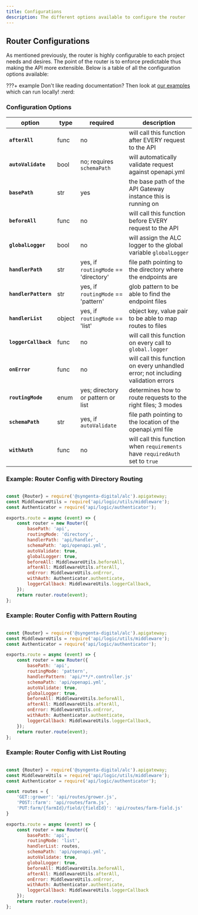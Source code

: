 ```yaml
---
title: Configurations
description: The different options available to configure the router
---
```


## Router Configurations

As mentioned previously, the router is highly configurable to each project needs and desires. The point of the router is to enforce predictable thus making the API more extensible. Below is a table of all the configuration options available:

???+ example
    Don't like reading documentation? Then look at [our examples](https://github.com/syngenta-digital/docs-markdown-alc/tree/main/examples/node/apigateway) which can run locally! :nerd:

### Configuration Options

| option                  | type  | required                            | description                                                                       |
|-------------------------|-------|-------------------------------------|-----------------------------------------------------------------------------------|
| **`afterAll`**          | func  | no                                  | will call this function after EVERY request to the API                            |
| **`autoValidate`**      | bool  | no; requires `schemaPath`           | will automatically validate request against openapi.yml                           |
| **`basePath`**          | str   | yes                                 | the base path of the API Gateway instance this is running on                      |
| **`beforeAll`**         | func  | no                                  | will call this function before EVERY request to the API                           |
| **`globalLogger`**      | bool  | no                                  | will assign the ALC logger to the global variable `globalLogger`                  |
| **`handlerPath`**       | str   | yes, if `routingMode` == 'directory'| file path pointing to the directory where the endpoints are                       |
| **`handlerPattern`**    | str   | yes, if `routingMode` == 'pattern'  | glob pattern to be able to find the endpoint files                                |
| **`handlerList`**       | object| yes, if `routingMode` == 'list'     | object key, value pair to be able to map routes to files                          |
| **`loggerCallback`**    | func  | no                                  | will call this function on every call to `global.logger`                          |
| **`onError`**           | func  | no                                  | will call this function on every unhandled error; not including validation errors |
| **`routingMode`**       | enum  | yes; directory or pattern or list   | determines how to route requests to the right files; 3 modes                      |
| **`schemaPath`**        | str   | yes, if `autoValidate`              | file path pointing to the location of the openapi.yml file                        |
| **`withAuth`**          | func  | no                                  | will call this function when `requirements` have `requiredAuth` set to `true`     |

### Example: Router Config with Directory Routing

```js

const {Router} = require('@syngenta-digital/alc').apigateway;
const MiddlewareUtils = require('api/logic/utils/middleware');
const Authenticator = require('api/logic/authenticator');

exports.route = async (event) => {
    const router = new Router({
        basePath: 'api',
        routingMode: 'directory',
        handlerPath: 'api/handler',
        schemaPath: 'api/openapi.yml',
        autoValidate: true,
        globalLogger: true,
        beforeAll: MiddlewareUtils.beforeAll,
        afterAll: MiddlewareUtils.afterAll,
        onError: MiddlewareUtils.onError,
        withAuth: Authenticator.authenticate,
        loggerCallback: MiddlewareUtils.loggerCallback,
    });
    return router.route(event);
};
```

### Example: Router Config with Pattern Routing

```js

const {Router} = require('@syngenta-digital/alc').apigateway;
const MiddlewareUtils = require('api/logic/utils/middleware');
const Authenticator = require('api/logic/authenticator');

exports.route = async (event) => {
    const router = new Router({
        basePath: 'api',
        routingMode: 'pattern',
        handlerPattern: 'api/**/*.controller.js'
        schemaPath: 'api/openapi.yml',
        autoValidate: true,
        globalLogger: true,
        beforeAll: MiddlewareUtils.beforeAll,
        afterAll: MiddlewareUtils.afterAll,
        onError: MiddlewareUtils.onError,
        withAuth: Authenticator.authenticate,
        loggerCallback: MiddlewareUtils.loggerCallback,
    });
    return router.route(event);
};
```

### Example: Router Config with List Routing

```js

const {Router} = require('@syngenta-digital/alc').apigateway;
const MiddlewareUtils = require('api/logic/utils/middleware');
const Authenticator = require('api/logic/authenticator');

const routes = {
    'GET::grower': 'api/routes/grower.js',
    'POST::farm': 'api/routes/farm.js',
    'PUT:farm/{farmId}/field/{fieldId}': 'api/routes/farm-field.js'
}

exports.route = async (event) => {
    const router = new Router({
        basePath: 'api',
        routingMode: 'list',
        handlerList: routes,
        schemaPath: 'api/openapi.yml',
        autoValidate: true,
        globalLogger: true,
        beforeAll: MiddlewareUtils.beforeAll,
        afterAll: MiddlewareUtils.afterAll,
        onError: MiddlewareUtils.onError,
        withAuth: Authenticator.authenticate,
        loggerCallback: MiddlewareUtils.loggerCallback
    });
    return router.route(event);
};
```
